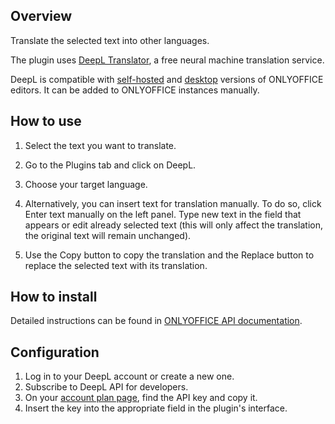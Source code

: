 ## Overview

Translate the selected text into other languages.

The plugin uses [DeepL Translator](https://www.deepl.com/translator), a free neural machine translation service.

DeepL is compatible with [self-hosted](https://github.com/ONLYOFFICE/DocumentServer) and [desktop](https://github.com/ONLYOFFICE/DesktopEditors) versions of ONLYOFFICE editors. It can be added to ONLYOFFICE instances manually.

## How to use

1. Select the text you want to translate.

2. Go to the Plugins tab and click on DeepL.

3. Choose your target language.

4. Alternatively, you can insert text for translation manually. To do so, click Enter text manually on the left panel. Type new text in the field that appears or edit already selected text (this will only affect the translation, the original text will remain unchanged).

5. Use the Copy button to copy the translation and the Replace button to replace the selected text with its translation.

## How to install

Detailed instructions can be found in [ONLYOFFICE API documentation](https://api.onlyoffice.com/docs/plugin-and-macros/tutorials/installing/).

## Configuration

1. Log in to your DeepL account or create a new one.
2. Subscribe to DeepL API for developers.
3. On your [account plan page](https://www.deepl.com/pro-account/plan), find the API key and copy it.
4. Insert the key into the appropriate field in the plugin's interface.
